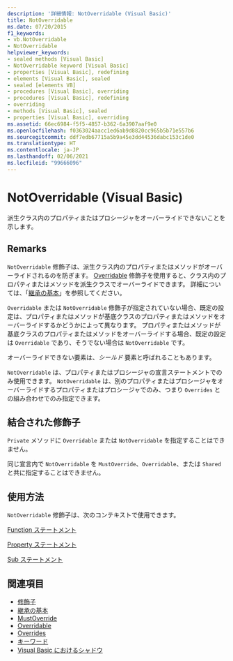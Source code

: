 ```yaml
---
description: '詳細情報: NotOverridable (Visual Basic)'
title: NotOverridable
ms.date: 07/20/2015
f1_keywords:
- vb.NotOverridable
- NotOverridable
helpviewer_keywords:
- sealed methods [Visual Basic]
- NotOverridable keyword [Visual Basic]
- properties [Visual Basic], redefining
- elements [Visual Basic], sealed
- sealed [elements VB]
- procedures [Visual Basic], overriding
- procedures [Visual Basic], redefining
- overriding
- methods [Visual Basic], sealed
- properties [Visual Basic], overriding
ms.assetid: 66ec6984-f5f5-4857-b362-6a3907aaf9e0
ms.openlocfilehash: f0363024aacc1ed6ab9d8820cc965b5b71e557b6
ms.sourcegitcommit: ddf7edb67715a5b9a45e3dd44536dabc153c1de0
ms.translationtype: HT
ms.contentlocale: ja-JP
ms.lasthandoff: 02/06/2021
ms.locfileid: "99666096"
---
```

# <a name="notoverridable-visual-basic"></a>NotOverridable (Visual Basic)

派生クラス内のプロパティまたはプロシージャをオーバーライドできないことを示します。  
  
## <a name="remarks"></a>Remarks  

 `NotOverridable` 修飾子は、派生クラス内のプロパティまたはメソッドがオーバーライドされるのを防ぎます。  [Overridable](overridable.md) 修飾子を使用すると、クラス内のプロパティまたはメソッドを派生クラスでオーバーライドできます。 詳細については、「[継承の基本](../../programming-guide/language-features/objects-and-classes/inheritance-basics.md)」を参照してください。  
  
 `Overridable` または `NotOverridable` 修飾子が指定されていない場合、既定の設定は、プロパティまたはメソッドが基底クラスのプロパティまたはメソッドをオーバーライドするかどうかによって異なります。 プロパティまたはメソッドが基底クラスのプロパティまたはメソッドをオーバーライドする場合、既定の設定は `Overridable` であり、そうでない場合は `NotOverridable` です。  
  
 オーバーライドできない要素は、*シールド* 要素と呼ばれることもあります。  
  
 `NotOverridable` は、プロパティまたはプロシージャの宣言ステートメントでのみ使用できます。 `NotOverridable` は、別のプロパティまたはプロシージャをオーバーライドするプロパティまたはプロシージャでのみ、つまり `Overrides` との組み合わせでのみ指定できます。  
  
## <a name="combined-modifiers"></a>結合された修飾子  

 `Private` メソッドに `Overridable` または `NotOverridable` を指定することはできません。  
  
 同じ宣言内で `NotOverridable` を `MustOverride`、`Overridable`、または `Shared` と共に指定することはできません。  
  
## <a name="usage"></a>使用方法  

 `NotOverridable` 修飾子は、次のコンテキストで使用できます。  
  
 [Function ステートメント](../statements/function-statement.md)  
  
 [Property ステートメント](../statements/property-statement.md)  
  
 [Sub ステートメント](../statements/sub-statement.md)  
  
## <a name="see-also"></a>関連項目

- [修飾子](index.md)
- [継承の基本](../../programming-guide/language-features/objects-and-classes/inheritance-basics.md)
- [MustOverride](mustoverride.md)
- [Overridable](overridable.md)
- [Overrides](overrides.md)
- [キーワード](../keywords/index.md)
- [Visual Basic におけるシャドウ](../../programming-guide/language-features/declared-elements/shadowing.md)
